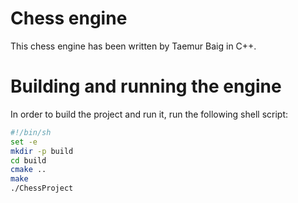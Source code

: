 # Chess engine
This chess engine has been written by Taemur Baig in C++.

# Building and running the engine
In order to build the project and run it, run the following shell script:
```sh
#!/bin/sh
set -e
mkdir -p build
cd build
cmake ..
make
./ChessProject
```
